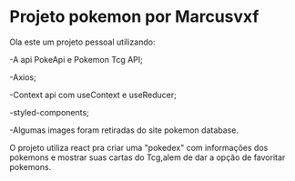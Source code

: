# Projeto pokemon por Marcusvxf

Ola este um projeto pessoal utilizando:

-A api PokeApi e Pokemon Tcg API;

-Axios;

-Context api com useContext e useReducer;

-styled-components;

-Algumas images foram retiradas do site pokemon database.


O projeto utiliza react pra criar uma "pokedex" com informações dos pokemons e mostrar suas cartas do Tcg,alem de dar a opção de favoritar pokemons.
